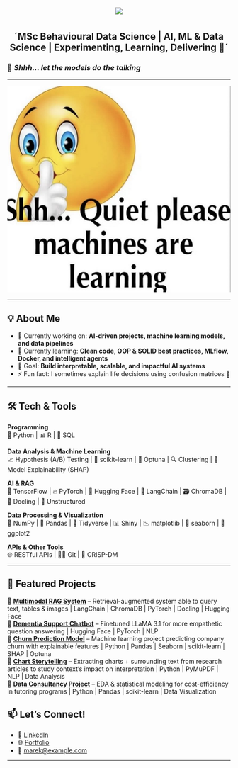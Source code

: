 <h1 align="center">
    <img src="https://readme-typing-svg.herokuapp.com/?font=Righteous&size=35&center=true&vCenter=true&width=500&height=70&duration=4000&lines=Hi+There!+👋;+I'm+Marek Lazár😎!;" />
</h1>
<h2 align="center"> ´MSc Behavioural Data Science | AI, ML & Data Science | Experimenting, Learning, Delivering 🔭´ </h2>


### 🤫 _Shhh… let the models do the talking_

---

![Machine Learning](./machine-learning.jpg)  


---

## 💡 About Me  
- 🔭 Currently working on: **AI-driven projects, machine learning models, and data pipelines**  
- 🌱 Currently learning: **Clean code, OOP & SOLID best practices, MLflow, Docker, and intelligent agents**  
- 🎯 Goal: **Build interpretable, scalable, and impactful AI systems**  
- ⚡ Fun fact: I sometimes explain life decisions using confusion matrices 🤖  

---

## 🛠️ Tech & Tools  

**Programming**  
🐍 Python | 📊 R | 💾 SQL  

**Data Analysis & Machine Learning**  
📈 Hypothesis (A/B) Testing | 🤖 scikit-learn | 🎯 Optuna | 🔍 Clustering | 🧩 Model Explainability (SHAP)  

**AI & RAG**  
🧠 TensorFlow | 🔥 PyTorch | 🤗 Hugging Face | 🔗 LangChain | 🗃️ ChromaDB | 📑 Docling | 📂 Unstructured  

**Data Processing & Visualization**  
🔢 NumPy | 🐼 Pandas | 🔄 Tidyverse | 📊 Shiny | 📉 matplotlib | 🎨 seaborn | 📐 ggplot2  

**APIs & Other Tools**  
🌐 RESTful APIs | 🧑‍💻 Git | 🔄 CRISP-DM  

---

## 📂 Featured Projects  
🔹 [**Multimodal RAG System**](#) – Retrieval-augmented system able to query text, tables & images | LangChain | ChromaDB | PyTorch | Docling | Hugging Face  
🔹 [**Dementia Support Chatbot**](#) – Finetuned LLaMA 3.1 for more empathetic question answering | Hugging Face | PyTorch | NLP  
🔹 [**Churn Prediction Model**](#) – Machine learning project predicting company churn with explainable features | Python | Pandas | Seaborn | scikit-learn | SHAP | Optuna  
🔹 [**Chart Storytelling**](#) – Extracting charts + surrounding text from research articles to study context’s impact on interpretation | Python | PyMuPDF | NLP | Data Analysis  
🔹 [**Data Consultancy Project**](#) – EDA & statistical modeling for cost-efficiency in tutoring programs | Python | Pandas | scikit-learn | Data Visualization   

## 📫 Let’s Connect!  
- 💼 [LinkedIn](#)  
- 🌐 [Portfolio](#)  
- 📧 marek@example.com  

---
